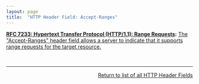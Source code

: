 ```yaml
---
layout: page
title:  "HTTP Header Field: Accept-Ranges"
---
```


**[RFC 7233: Hypertext Transfer Protocol (HTTP/1.1): Range Requests](/specs/IETF/RFC/7233 "The Hypertext Transfer Protocol (HTTP) is an application-level protocol for distributed, collaborative, hypertext information systems. This document defines range requests and the rules for constructing and combining responses to those requests."):** [The "Accept-Ranges" header field allows a server to indicate that it supports range requests for the target resource.](http://tools.ietf.org/html/rfc7233#section-2.3)

<br/>
<hr/>

<p style="text-align: right"><a href="../http-headers">Return to list of all HTTP Header Fields</a></p>